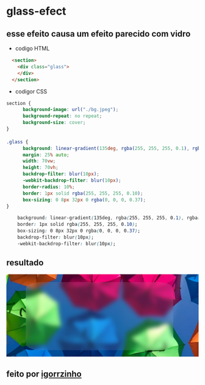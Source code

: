 # glass-efect
## esse efeito causa um efeito parecido com vidro
* codigo HTML
````html
  <section>
    <div class="glass">
    </div>
  </section>
````
* codigor CSS
````css
section {
      background-image: url("./bg.jpeg");
      background-repeat: no repeat;
      background-size: cover;
}

.glass {
      background: linear-gradient(135deg, rgba(255, 255, 255, 0.1), rgba(255, 255, 255, 0.1));
      margin: 25% auto;
      width: 70vw;
      height: 70vh;
      backdrop-filter: blur(10px);
      -webkit-backdrop-filter: blur(10px);
      border-radius: 10%;
      border: 1px solid rgba(255, 255, 255, 0.10);
      box-sizing: 0 8px 32px 0 rgba(0, 0, 0, 0.37);
}

````

```` css
    background: linear-gradient(135deg, rgba(255, 255, 255, 0.1), rgba(255, 255, 255, 0.1));
    border: 1px solid rgba(255, 255, 255, 0.10);
    box-sizing: 0 8px 32px 0 rgba(0, 0, 0, 0.37);
    backdrop-filter: blur(10px);
    -webkit-backdrop-filter: blur(10px);
````
## resultado
![result](assets/result.png)

## feito por [igorrzinho](https://github.com/igorrzinho/)
